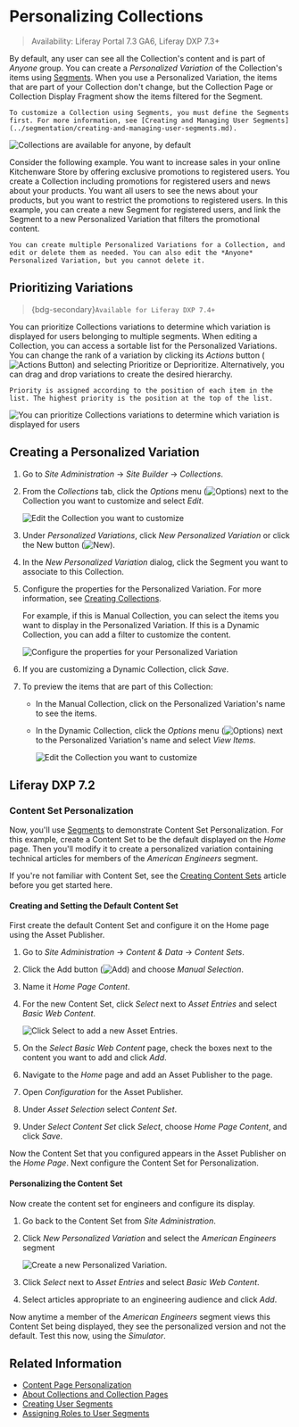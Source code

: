 # Personalizing Collections

> Availability: Liferay Portal 7.3 GA6, Liferay DXP 7.3+

By default, any user can see all the Collection's content and is part of *Anyone* group. You can create a *Personalized Variation* of the Collection's items using [Segments](../segmentation/creating-and-managing-user-segments.md). When you use a Personalized Variation, the items that are part of your Collection don't change, but the Collection Page or Collection Display Fragment show the items filtered for the Segment.

```{note}
To customize a Collection using Segments, you must define the Segments first. For more information, see [Creating and Managing User Segments](../segmentation/creating-and-managing-user-segments.md).
```

![Collections are available for anyone, by default](./personalizing-collections/images/01.png)

Consider the following example. You want to increase sales in your online Kitchenware Store by offering exclusive promotions to registered users. You create a Collection including promotions for registered users and news about your products. You want all users to see the news about your products, but you want to restrict the promotions to registered users. In this example, you can create a new Segment for registered users, and link the Segment to a new Personalized Variation that filters the promotional content.

```{tip}
You can create multiple Personalized Variations for a Collection, and edit or delete them as needed. You can also edit the *Anyone* Personalized Variation, but you cannot delete it.
```

## Prioritizing Variations

> {bdg-secondary}`Available for Liferay DXP 7.4+`

You can prioritize Collections variations to determine which variation is displayed for users belonging to multiple segments. When editing a Collection, you can access a sortable list for the Personalized Variations. You can change the rank of a variation by clicking its *Actions* button (![Actions Button](../../../images/icon-actions.png)) and selecting Prioritize or Deprioritize. Alternatively, you can drag and drop variations to create the desired hierarchy.

```{note}
Priority is assigned according to the position of each item in the list. The highest priority is the position at the top of the list.
```

![You can prioritize Collections variations to determine which variation is displayed for users](./personalizing-collections/images/02.png)

## Creating a Personalized Variation

1. Go to *Site Administration* &rarr; *Site Builder* &rarr; *Collections*.
1. From the *Collections* tab, click the *Options* menu (![Options](../../../images/icon-staging-bar-options.png)) next to the Collection you want to customize and select *Edit*.

    ![Edit the Collection you want to customize](./personalizing-collections/images/03.png)

1. Under *Personalized Variations*, click *New Personalized Variation* or click the New button (![New](../../../images/icon-plus.png)).
1. In the *New Personalized Variation* dialog, click the Segment you want to associate to this Collection.
1. Configure the properties for the Personalized Variation. For more information, see [Creating Collections](../../../content-authoring-and-management/collections-and-collection-pages/creating-collections.md).

    For example, if this is Manual Collection, you can select the items you want to display in the Personalized Variation. If this is a Dynamic Collection, you can add a filter to customize the content.

    ![Configure the properties for your Personalized Variation](./personalizing-collections/images/04.png)

1. If you are customizing a Dynamic Collection, click *Save*.
1. To preview the items that are part of this Collection:
    - In the Manual Collection, click on the Personalized Variation's name to see the items.
    - In the Dynamic Collection, click the *Options* menu (![Options](../../../images/icon-staging-bar-options.png)) next to the Personalized Variation's name and select *View Items*.

        ![Edit the Collection you want to customize](./personalizing-collections/images/05.png)

## Liferay DXP 7.2

### Content Set Personalization

Now, you'll use [Segments](../segmentation/creating-and-managing-user-segments.md) to demonstrate Content Set Personalization. For this example, create a Content Set to be the default displayed on the *Home* page. Then you'll modify it to create a personalized variation containing technical articles for members of the *American Engineers* segment.

If you're not familiar with Content Set, see the [Creating Content Sets](../../../content-authoring-and-management/collections-and-collection-pages/creating-collections.md#creating-content-sets) article before you get started here. 

#### Creating and Setting the Default Content Set

First create the default Content Set and configure it on the Home page using the Asset Publisher.

1. Go to *Site Administration* &rarr; *Content & Data* &rarr; *Content Sets*.
2. Click the Add button (![Add](../../../images/icon-add.png)) and choose *Manual Selection*.
3. Name it *Home Page Content*.
4. For the new Content Set, click *Select* next to *Asset Entries* and select *Basic Web Content*.

    ![Click Select to add a new Asset Entries.](./personalizing-collections/images/06.png)

5. On the *Select Basic Web Content* page, check the boxes next to the content you want to add and click *Add*.
6. Navigate to the *Home* page and add an Asset Publisher to the page.
7. Open *Configuration* for the Asset Publisher.
8. Under *Asset Selection* select *Content Set*.
9. Under *Select Content Set* click *Select*, choose *Home Page Content*, and click *Save*.

Now the Content Set that you configured appears in the Asset Publisher on the *Home Page*. Next configure the Content Set for Personalization.

#### Personalizing the Content Set

Now create the content set for engineers and configure its display.

1. Go back to the Content Set from *Site Administration*.
2. Click *New Personalized Variation* and select the *American Engineers* segment

    ![Create a new Personalized Variation.](./personalizing-collections/images/07.png)

3. Click *Select* next to *Asset Entries* and select *Basic Web Content*.
4. Select articles appropriate to an engineering audience and click *Add*.

Now anytime a member of the *American Engineers* segment views this Content Set being displayed, they see the personalized version and not the default. Test this now, using the *Simulator*.

## Related Information

- [Content Page Personalization](./content-page-personalization.md)
- [About Collections and Collection Pages](../../../content-authoring-and-management/collections-and-collection-pages/about-collections-and-collection-pages.md)
- [Creating User Segments](../segmentation/creating-and-managing-user-segments.md)
- [Assigning Roles to User Segments](../../../users-and-permissions/roles-and-permissions/assigning-roles-to-user-segments.md)
